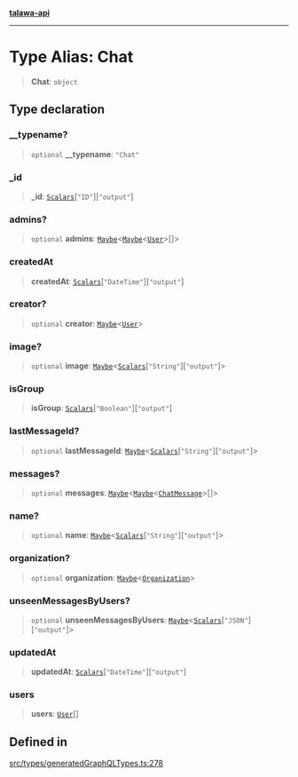 [**talawa-api**](../../../README.md)

***

# Type Alias: Chat

> **Chat**: `object`

## Type declaration

### \_\_typename?

> `optional` **\_\_typename**: `"Chat"`

### \_id

> **\_id**: [`Scalars`](Scalars.md)\[`"ID"`\]\[`"output"`\]

### admins?

> `optional` **admins**: [`Maybe`](Maybe.md)\<[`Maybe`](Maybe.md)\<[`User`](User.md)\>[]\>

### createdAt

> **createdAt**: [`Scalars`](Scalars.md)\[`"DateTime"`\]\[`"output"`\]

### creator?

> `optional` **creator**: [`Maybe`](Maybe.md)\<[`User`](User.md)\>

### image?

> `optional` **image**: [`Maybe`](Maybe.md)\<[`Scalars`](Scalars.md)\[`"String"`\]\[`"output"`\]\>

### isGroup

> **isGroup**: [`Scalars`](Scalars.md)\[`"Boolean"`\]\[`"output"`\]

### lastMessageId?

> `optional` **lastMessageId**: [`Maybe`](Maybe.md)\<[`Scalars`](Scalars.md)\[`"String"`\]\[`"output"`\]\>

### messages?

> `optional` **messages**: [`Maybe`](Maybe.md)\<[`Maybe`](Maybe.md)\<[`ChatMessage`](ChatMessage.md)\>[]\>

### name?

> `optional` **name**: [`Maybe`](Maybe.md)\<[`Scalars`](Scalars.md)\[`"String"`\]\[`"output"`\]\>

### organization?

> `optional` **organization**: [`Maybe`](Maybe.md)\<[`Organization`](Organization.md)\>

### unseenMessagesByUsers?

> `optional` **unseenMessagesByUsers**: [`Maybe`](Maybe.md)\<[`Scalars`](Scalars.md)\[`"JSON"`\]\[`"output"`\]\>

### updatedAt

> **updatedAt**: [`Scalars`](Scalars.md)\[`"DateTime"`\]\[`"output"`\]

### users

> **users**: [`User`](User.md)[]

## Defined in

[src/types/generatedGraphQLTypes.ts:278](https://github.com/Suyash878/talawa-api/blob/b5a9d8b4a1ea678a3d6f5b710b3721f91a3052fc/src/types/generatedGraphQLTypes.ts#L278)
